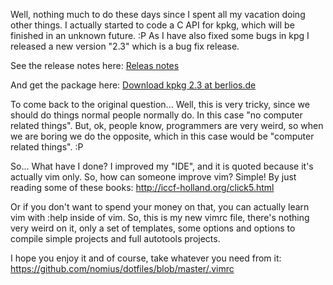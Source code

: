 Well, nothing much to do these days since I spent all my vacation doing other things.
I actually started to code a C API for kpkg, which will be finished in an unknown future. :P
As I have also fixed some bugs in kpg I released a new version "2.3" which is a bug fix release.

See the release notes here: [Releas notes](https://developer.berlios.de/project/shownotes.php?group_id=7171&release_id=12012)

And get the package here: [Download kpkg 2.3 at berlios.de](https://developer.berlios.de/project/showfiles.php?group_id=7171&release_id=12012)

To come back to the original question... Well, this is very tricky, since we should do things normal people normally do. In this case "no computer related things". But, ok, people know, programmers are very weird, so when we are boring we do the opposite, which in this case would be "computer related things". :P

So... What have I done? I improved my "IDE", and it is quoted because it's actually vim only. So, how can someone improve vim? Simple! By just reading some of these books: <http://iccf-holland.org/click5.html>

Or if you don't want to spend your money on that, you can actually learn vim with :help inside of vim.
So, this is my new vimrc file, there's nothing very weird on it, only a set of templates, some options and options to compile simple projects and full autotools projects.

I hope you enjoy it and of course, take whatever you need from it: <https://github.com/nomius/dotfiles/blob/master/.vimrc>
